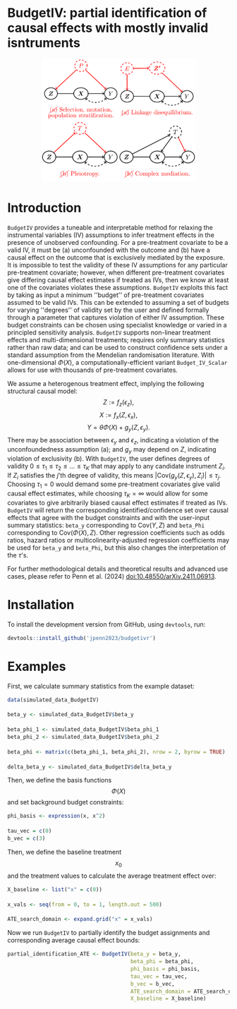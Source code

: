 # BudgetIV: partial identification of causal effects with mostly invalid isntruments
<p align="center">
<img src="man/figures/dags.png" width="350">
</p>

# Introduction
`BudgetIV` provides a tuneable and interpretable method for relaxing the instrumental variables (IV) assumptions to infer treatment effects in the presence of unobserved confounding. For a pre-treatment covariate to be a valid IV, it must be (a) unconfounded with the outcome and (b) have a causal effect on the outcome that is exclusively mediated by the exposure. It is impossible to test the validity of these IV assumptions for any particular pre-treatment covariate; however, when different pre-treatment covariates give differing causal effect estimates if treated as IVs, then we know at least one of the covariates violates these assumptions. `BudgetIV` exploits this fact by taking as input a minimum ''budget'' of pre-treatment covariates assumed to be valid IVs. This can be extended to assuming a set of budgets for varying ''degrees'' of validity set by the user and defined formally through a parameter that captures violation of either IV assumption. These budget constraints can be chosen using specialist knowledge or varied in a principled sensitivity analysis. `BudgetIV` supports non-linear treatment effects and multi-dimensional treatments; requires only summary statistics rather than raw data; and can be used to construct confidence sets under a standard assumption from the Mendelian randomisation literature. With one-dimensional $\Phi (X)$, a computationally-efficient variant `Budget_IV_Scalar` allows for use with thousands of pre-treatment covariates. 

We assume a heterogenous treatment effect, implying the following structural causal model: $$Z := f_z (\epsilon_z),$$ $$X := f_x (Z, \epsilon_x),$$ $$Y = \theta \Phi (X) + g_y (Z, \epsilon_y).$$ There may be association between $\epsilon_y$ and $\epsilon_z$, indicating a violation of the unconfoundedness assumption (a); and $g_y$ may depend on $Z$, indicating violation of exclusivity (b). With `BudgetIV`, the user defines degrees of validity $0 \leq \tau_1 \leq \tau_2 \leq \ldots \leq \tau_K$ that may apply to any candidate instrument $Z_i$. If $Z_i$ satisfies the $j$'th degree of validity, this means $\lvert \mathrm{Cov} (g_y (Z, \epsilon_y), Z_i) \rvert \leq \tau_j$. Choosing $\tau_1 = 0$ would demand some pre-treatment covariates give valid causal effect estimates, while choosing $\tau_K = \infty$ would allow for some covariates to give arbitrarily biased causal effect estimates if treated as IVs. `BudgetIV` will return the corresponding identified/confidence set over causal effects that agree with the budget constraints and with the user-input summary statistics: `beta_y` corresponding to $\mathrm{Cov} (Y, Z)$ and `beta_Phi` corresponding to $\mathrm{Cov} (\Phi (X), Z)$. Other regression coefficients such as odds ratios, hazard ratios or multicolinearity-adjusted regression coefficients may be used for `beta_y` and `beta_Phi`, but this also changes the interpretation of the $\tau$'s. 

For further methodological details and theoretical results and advanced use cases, please refer to Penn et al. (2024) <doi:10.48550/arXiv.2411.06913>.

# Installation
To install the development version from GitHub, using `devtools`, run:
``` r
devtools::install_github('jpenn2023/budgetivr')
```

# Examples
First, we calculate summary statistics from the example dataset:
``` r
data(simulated_data_BudgetIV)

beta_y <- simulated_data_BudgetIV$beta_y

beta_phi_1 <- simulated_data_BudgetIV$beta_phi_1
beta_phi_2 <- simulated_data_BudgetIV$beta_phi_2

beta_phi <- matrix(c(beta_phi_1, beta_phi_2), nrow = 2, byrow = TRUE)

delta_beta_y <- simulated_data_BudgetIV$delta_beta_y
```

Then, we define the basis functions $$\Phi (X)$$ and set background budget constraints:
``` r
phi_basis <- expression(x, x^2)

tau_vec = c(0)
b_vec = c(3)
```

Then, we define the baseline treatment $$x_0$$ and the treatment values to calculate the average treatment effect over:
``` r
X_baseline <- list("x" = c(0))

x_vals <- seq(from = 0, to = 1, length.out = 500)

ATE_search_domain <- expand.grid("x" = x_vals)
```

Now we run `BudgetIV` to partially identify the budget assignments and corresponding average causal effect bounds:
``` r
partial_identification_ATE <- BudgetIV(beta_y = beta_y,
                                       beta_phi = beta_phi,
                                       phi_basis = phi_basis,
                                       tau_vec = tau_vec,
                                       b_vec = b_vec,
                                       ATE_search_domain = ATE_search_domain,
                                       X_baseline = X_baseline)
``` 